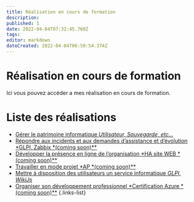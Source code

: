 ```yaml
---
title: Réalisation en cours de formation
description: 
published: 1
date: 2022-04-04T07:32:45.760Z
tags: 
editor: markdown
dateCreated: 2022-04-04T06:50:54.374Z
---
```


# Réalisation en cours de formation
Ici vous pouvez accéder a mes réalisation en cours de formation.
# Liste des réalisations
- [Gérer le patrimoine informatique *Utilisateur, Sauvegarde, etc...*](/Realisationformation/GestionPatrimoine) 
- [Répondre aux incidents et aux demandes d’assistance et d’évolution *GLPI, Zabbix *(coming soon)**](/editors/blog)
- [Développer la présence en ligne de l’organisation *HA site WEB *(coming soon)**](/editors/code)
- [Travailler en mode projet *AP *(coming soon)**](/editors/markdown)
- [Mettre à disposition des utilisateurs un service informatique *GLPI, WikiJs*](/Realisationformation/UtilisateursServices)
- [Organiser son développement professionnel *Certification Azure *(coming soon)**](/editors/visualeditor)
{.links-list}